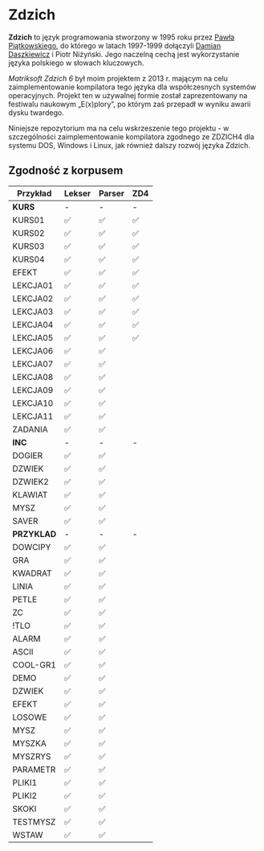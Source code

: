 # Zdzich
**Zdzich** to język programowania stworzony w 1995 roku przez [Pawła Piątkowskiego](https://github.com/cosi1), do którego w latach 1997-1999 dołączyli [Damian Daszkiewicz](https://github.com/DamianDaszkiewicz) i Piotr Niżyński.
Jego naczelną cechą jest wykorzystanie języka polskiego w słowach kluczowych.

*Matriksoft Zdzich 6* był moim projektem z 2013 r. mającym na celu zaimplementowanie kompilatora tego języka dla współczesnych systemów operacyjnych.
Projekt ten w używalnej formie został zaprezentowany na festiwalu naukowym „E(x)plory”, po którym zaś przepadł w wyniku awarii dysku twardego.

Niniejsze repozytorium ma na celu wskrzeszenie tego projektu - w szczególności zaimplementowanie kompilatora zgodnego ze ZDZICH4 dla systemu DOS, Windows i Linux, jak również dalszy rozwój języka Zdzich.

## Zgodność z korpusem
| Przykład | Lekser | Parser | ZD4 |
| -------- | ------ | ------ | --- |
| **KURS** | - | - | - |
| KURS01 | ✅ | ✅ | ✅ |
| KURS02 | ✅ | ✅ | ✅ |
| KURS03 | ✅ | ✅ | ✅ |
| KURS04 | ✅ | ✅ | ✅ |
| EFEKT | ✅ | ✅ | ✅ |
| LEKCJA01 | ✅ | ✅ | ✅ |
| LEKCJA02 | ✅ | ✅ | ✅ |
| LEKCJA03 | ✅ | ✅ | ✅ |
| LEKCJA04 | ✅ | ✅ | ✅ |
| LEKCJA05 | ✅ | ✅ | ✅ |
| LEKCJA06 | ✅ | ✅ |
| LEKCJA07 | ✅ | ✅ |
| LEKCJA08 | ✅ | ✅ |
| LEKCJA09 | ✅ | ✅ |
| LEKCJA10 | ✅ | ✅ |
| LEKCJA11 | ✅ | ✅ |
| ZADANIA | ✅ | ✅ |
| **INC** | - | - | - |
| DOGIER | ✅ | ✅ |
| DZWIEK | ✅ | ✅ |
| DZWIEK2 | ✅ | ✅ |
| KLAWIAT | ✅ | ✅ |
| MYSZ | ✅ | ✅ |
| SAVER | ✅ | ✅ |
| **PRZYKLAD** | - | - | - |
| DOWCIPY | ✅ | ✅ |
| GRA | ✅ | ✅ |
| KWADRAT | ✅ | ✅ |
| LINIA | ✅ | ✅ |
| PETLE | ✅ | ✅ |
| ZC | ✅ | ✅ |
| !TLO | ✅ | ✅ |
| ALARM | ✅ | ✅ |
| ASCII | ✅ | ✅ |
| COOL-GR1 | ✅ | ✅ |
| DEMO | ✅ | ✅ |
| DZWIEK | ✅ | ✅ |
| EFEKT | ✅ | ✅ |
| LOSOWE | ✅ | ✅ |
| MYSZ | ✅ | ✅ |
| MYSZKA | ✅ | ✅ |
| MYSZRYS | ✅ | ✅ |
| PARAMETR | ✅ | ✅ |
| PLIKI1 | ✅ | ✅ |
| PLIKI2 | ✅ | ✅ |
| SKOKI | ✅ | ✅ |
| TESTMYSZ | ✅ | ✅ |
| WSTAW | ✅ | ✅ |
